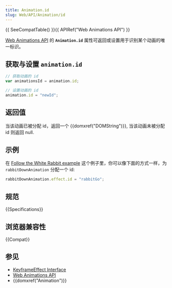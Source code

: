 ```yaml
---
title: Animation.id
slug: Web/API/Animation/id
---
```


{{ SeeCompatTable() }}{{ APIRef("Web Animations API") }}

[Web Animations API](/zh-CN/docs/Web/API/Web_Animations_API) 的 **`Animation.id`** 属性可返回或设置用于识别某个动画的唯一标识。

## 获取与设置 `animation.id`

```js
// 获取动画的 id
var animationsId = animation.id;

// 设置动画的 id
animation.id = "newId";
```

## 返回值

当该动画已被分配 id，返回一个 {{domxref("DOMString")}}, 当该动画未被分配 id 则返回 null.

## 示例

在 [Follow the White Rabbit example](http://codepen.io/rachelnabors/pen/eJyWzm?editors=0010) 这个例子里，你可以像下面的方式一样，为 `rabbitDownAnimation` 分配一个 id:

```js
rabbitDownAnimation.effect.id = "rabbitGo";
```

## 规范

{{Specifications}}

## 浏览器兼容性

{{Compat}}

## 参见

- [KeyframeEffect Interface](/zh-CN/docs/Web/API/KeyframeEffect)
- [Web Animations API](/zh-CN/docs/Web/API/Web_Animations_API)
- {{domxref("Animation")}}
